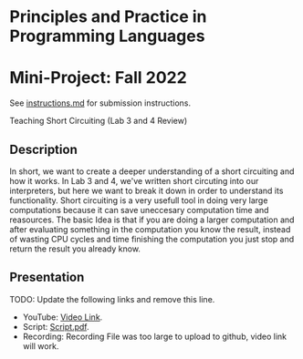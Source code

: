 # Principles and Practice in Programming Languages
# Mini-Project: Fall 2022

See [instructions.md](instructions.md) for submission instructions.

Teaching Short Circuiting (Lab 3 and 4 Review)

## Description
In short, we want to create a deeper understanding of a short circuiting and how it works. In Lab 3 and 4, we've written short circuting into our interpreters, but here we want to break it down in order to understand its functionality. Short circuiting is a very usefull tool in doing very large computations because it can save uneccesary computation time and reasources. The basic Idea is that if you are doing a larger computation and after evaluating something in the computation you know the result, instead of wasting CPU cycles and time finishing the computation you just stop and return the result you already know.

## Presentation

TODO: Update the following links and remove this line.

- YouTube: [Video Link](https://youtu.be/16AiV68KL0I).
- Script: [Script.pdf](Script.pdf).
- Recording: Recording File was too large to upload to github, video link will work.
